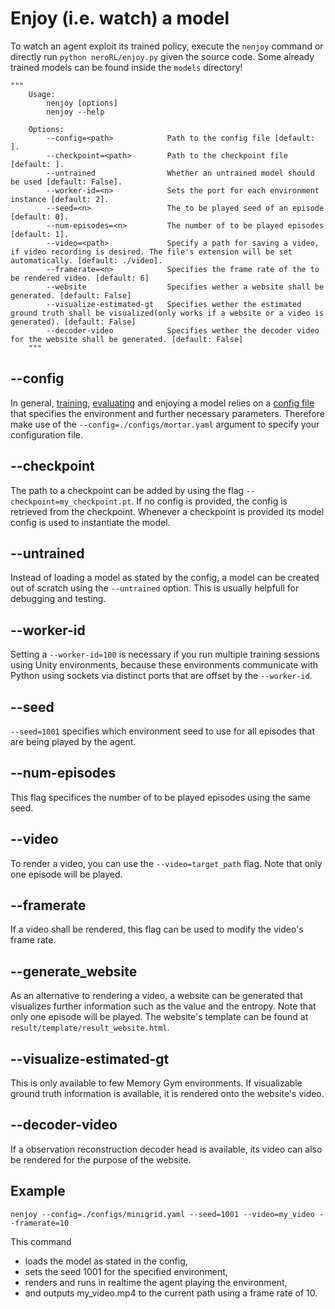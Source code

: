 # Enjoy (i.e. watch) a model

To watch an agent exploit its trained policy, execute the `nenjoy` command or directly run `python neroRL/enjoy.py` given the source code.
Some already trained models can be found inside the `models` directory!

```
"""
    Usage:
        nenjoy [options]
        nenjoy --help

    Options:
        --config=<path>            Path to the config file [default: ].
        --checkpoint=<path>        Path to the checkpoint file [default: ].
        --untrained                Whether an untrained model should be used [default: False].
        --worker-id=<n>            Sets the port for each environment instance [default: 2].
        --seed=<n>                 The to be played seed of an episode [default: 0].
        --num-episodes=<n>         The number of to be played episodes [default: 1].
        --video=<path>             Specify a path for saving a video, if video recording is desired. The file's extension will be set automatically. [default: ./video].
        --framerate=<n>            Specifies the frame rate of the to be rendered video. [default: 6]
        --website                  Specifies wether a website shall be generated. [default: False]
        --visualize-estimated-gt   Specifies wether the estimated ground truth shall be visualized(only works if a website or a video is generated). [default: False]
        --decoder-video            Specifies wether the decoder video for the website shall be generated. [default: False]
    """
```

## --config
In general, [training](training.md), [evaluating](evaluation.md) and enjoying a model relies on a [config file](configuration.md) that specifies the environment and further necessary parameters.
Therefore make use of the `--config=./configs/mortar.yaml` argument to specify your configuration file.

## --checkpoint
The path to a checkpoint can be added by using the flag `--checkpoint=my_checkpoint.pt`. If no config is provided, the config is retrieved from the checkpoint.
Whenever a checkpoint is provided its model config is used to instantiate the model.

## --untrained
Instead of loading a model as stated by the config, a model can be created out of scratch using the `--untrained` option.
This is usually helpfull for debugging and testing.

## --worker-id
Setting a `--worker-id=100` is necessary if you run multiple training sessions using Unity environments, because these environments communicate with Python using sockets via distinct ports that are offset by the `--worker-id`.

## --seed
`--seed=1001` specifies which environment seed to use for all episodes that are being played by the agent.

## --num-episodes
This flag specifices the number of to be played episodes using the same seed.

## --video
To render a video, you can use the `--video=target_path` flag. Note that only one episode will be played.

## --framerate
If a video shall be rendered, this flag can be used to modify the video's frame rate.

## --generate_website
As an alternative to rendering a video, a website can be generated that visualizes further information such as the value and the entropy. Note that only one episode will be played. The website's template can be found at `result/template/result_website.html`.

## --visualize-estimated-gt
This is only available to few Memory Gym environments.
If visualizable ground truth information is available, it is rendered onto the website's video.

## --decoder-video
If a observation reconstruction decoder head is available, its video can also be rendered for the purpose of the website.

## Example

```
nenjoy --config=./configs/minigrid.yaml --seed=1001 --video=my_video --framerate=10
```

This command
- loads the model as stated in the config,
- sets the seed 1001 for the specified environment,
- renders and runs in realtime the agent playing the environment,
- and outputs my_video.mp4 to the current path using a frame rate of 10.
